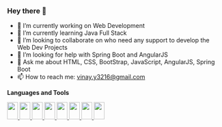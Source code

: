 ### Hey there 👋


- 🔭 I’m currently working on Web Development
- 🌱 I’m currently learning Java Full Stack 
- 👯 I’m looking to collaborate on who need any support to develop the Web Dev Projects 
- 🤔 I’m looking for help with Spring Boot and AngularJS
- 💬 Ask me about HTML, CSS, BootStrap, JavaScript, AngularJS, Spring Boot
- 📫 How to reach me: vinay.y3216@gmail.com



**Languages and Tools**

<!--![Github stats](https://github-readme-stats.vercel.app/api?username=yachamvinay&count_private=true&show_icons=true&theme=radical)-->

<!--![Top languages](https://github-readme-stats.vercel.app/api/top-langs/?username=yachamvinay&show_icons=true&theme=radical)-->

<a href="https://blog.hubspot.com/blog/tabid/6307/bid/5847/a-marketer-s-guide-to-html5.aspx">
<img src="https://img.shields.io/badge/-HTML-e34f26?logo=html5&logoColor=fff" height="40" width="25">
</a> 


<a href="https://www.w3schools.com/css/"> 
<img src="https://img.shields.io/badge/-CSS-1572B6?logo=css3&logoColor=fff" height="40" width="25">
</a>
<a href="https://www.javascript.com/">
<img src="https://img.shields.io/badge/-JAVASCRIPT-F7DF1E?javascript=spring&logoColor=fff" height="40" width="25"> 
</a>
<a href="https://spring.io/">
<img src="https://img.shields.io/badge/-SPRING-6DB33F?logo=spring&logoColor=fff" height="40" width="25"> 
</a>
<a href="https://angular.io/">
<img src="https://img.shields.io/badge/-ANGULARJS-E23237?angularjs=spring&logoColor=fff" height="40" width="25">
</a>
<a href="https://www.typescriptlang.org/">
<img src="https://img.shields.io/badge/-TYPESCRIPT-3178C6?typescript=spring&logoColor=fff" height="40" width="25">
</a>
<a href="https://www.eclipse.org/ide/">
<img src="https://img.shields.io/badge/-ECLIPSEIDE-2C2255?eclipseide=spring&logoColor=fff" height="40" width="25">
</a>
<a href="https://code.visualstudio.com/">
<img src="https://img.shields.io/badge/-VISUALSTUDIOCODE-007ACC?visualstudiocode=spring&logoColor=fff" height="40" width="25"> 
</a>

